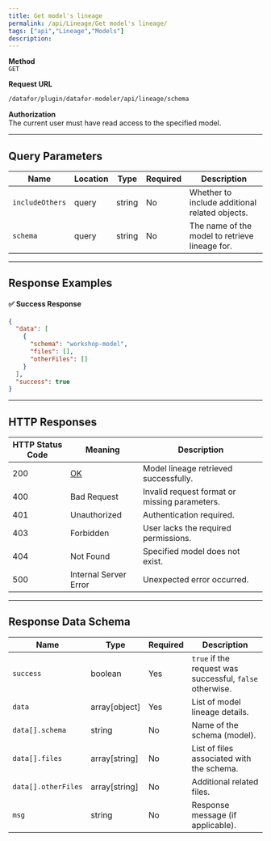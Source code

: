 ```yaml
---
title: Get model's lineage
permalink: /api/Lineage/Get model's lineage/
tags: ["api","Lineage","Models"]
description:
---
```


**Method**  
`GET`

**Request URL**
```html
/datafor/plugin/datafor-modeler/api/lineage/schema
```

**Authorization**  
The current user must have read access to the specified model.

---

## **Query Parameters**

| Name           | Location | Type   | Required | Description |
|---------------|----------|--------|----------|-------------|
| `includeOthers` | query    | string | No       | Whether to include additional related objects. |
| `schema`      | query    | string | No       | The name of the model to retrieve lineage for. |

---

## **Response Examples**

#### ✅ **Success Response**
```json
{
  "data": [
    {
      "schema": "workshop-model",
      "files": [],
      "otherFiles": []
    }
  ],
  "success": true
}
```

---

## **HTTP Responses**

| HTTP Status Code | Meaning                                                 | Description                              |
|------------------|---------------------------------------------------------|------------------------------------------|
| 200              | [OK](https://tools.ietf.org/html/rfc7231#section-6.3.1) | Model lineage retrieved successfully.   |
| 400              | Bad Request                                             | Invalid request format or missing parameters. |
| 401              | Unauthorized                                            | Authentication required. |
| 403              | Forbidden                                               | User lacks the required permissions. |
| 404              | Not Found                                               | Specified model does not exist. |
| 500              | Internal Server Error                                   | Unexpected error occurred. |

---

## **Response Data Schema**

| Name             | Type          | Required | Description |
|-----------------|--------------|----------|-------------|
| `success`       | boolean      | Yes      | `true` if the request was successful, `false` otherwise. |
| `data`          | array[object] | Yes      | List of model lineage details. |
| `data[].schema` | string        | No       | Name of the schema (model). |
| `data[].files`  | array[string] | No       | List of files associated with the schema. |
| `data[].otherFiles` | array[string] | No   | Additional related files. |
| `msg`           | string        | No       | Response message (if applicable). |

